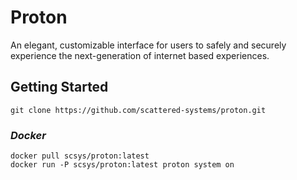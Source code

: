 # Proton


An elegant, customizable interface for users to safely and securely experience the next-generation of internet based
experiences.

## Getting Started

    git clone https://github.com/scattered-systems/proton.git

### *Docker*

    docker pull scsys/proton:latest
    docker run -P scsys/proton:latest proton system on
